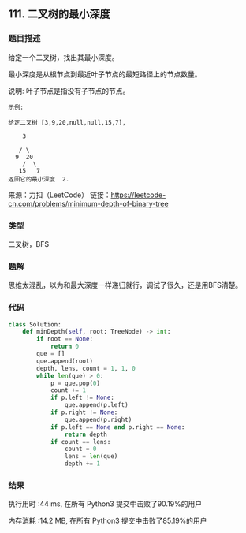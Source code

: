 ## 111. 二叉树的最小深度



### 题目描述

给定一个二叉树，找出其最小深度。

最小深度是从根节点到最近叶子节点的最短路径上的节点数量。

说明: 叶子节点是指没有子节点的节点。

```
示例:

给定二叉树 [3,9,20,null,null,15,7],

    3

   / \
  9  20
    /  \
   15   7
返回它的最小深度  2.
```

来源：力扣（LeetCode）
链接：https://leetcode-cn.com/problems/minimum-depth-of-binary-tree

### 类型

二叉树，BFS



### 题解

思维太混乱，以为和最大深度一样递归就行，调试了很久，还是用BFS清楚。



### 代码

```python
class Solution:
    def minDepth(self, root: TreeNode) -> int:
    	if root == None:
    		return 0
    	que = []
    	que.append(root)
    	depth, lens, count = 1, 1, 0
    	while len(que) > 0:
    		p = que.pop(0)
    		count += 1
    		if p.left != None:
    			que.append(p.left)
    		if p.right != None:
    			que.append(p.right)
    		if p.left == None and p.right == None:
    			return depth
    		if count == lens:
    			count = 0
    			lens = len(que)
    			depth += 1
```



### 结果

执行用时 :44 ms, 在所有 Python3 提交中击败了90.19%的用户

内存消耗 :14.2 MB, 在所有 Python3 提交中击败了85.19%的用户

